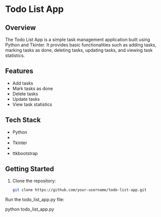 # Todo List App

## Overview
The Todo List App is a simple task management application built using Python and Tkinter. It provides basic functionalities such as adding tasks, marking tasks as done, deleting tasks, updating tasks, and viewing task statistics.

## Features
- Add tasks
- Mark tasks as done
- Delete tasks
- Update tasks
- View task statistics

## Tech Stack

- Python
- 
- Tkinter
- 
- ttkbootstrap

## Getting Started
1. Clone the repository:
   ```bash
   git clone https://github.com/your-username/todo-list-app.git
Run the todo_list_app.py file:

python todo_list_app.py
